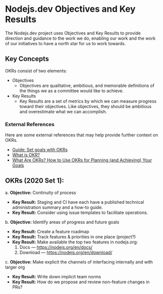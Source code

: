 # Nodejs.dev Objectives and Key Results

The Nodejs.dev project uses Objectives and Key Results to provide direction and guidance to the work we do, enabling our work and the work of our initiatives to have a north star for us to work towards.

## Key Concepts

OKRs consist of two elements:

- Objectives
  - Objectives are qualitative, ambitious, and memorable definitions of the things we as a committee would like to achieve.
- Key Results
  - Key Results are a set of metrics by which we can measure progress toward their objectives. Like objectives, they should be ambitious and overestimate what we can accomplish.

### External References

Here are some external references that may help provide further context on OKRs.

- [Guide: Set goals with OKRs](https://rework.withgoogle.com/guides/set-goals-with-okrs/steps/introduction/)
- [What is OKR?](https://felipecastro.com/en/okr/what-is-okr/)
- [What Are OKRs? How to Use OKRs for Planning (and Achieving) Your Goals](https://plan.io/blog/what-are-okrs/)

## OKRs (2020 Set 1):

a. **Objective:** Continuity of process

  - **Key Result:** Staging and CI have each have a published technical administration summary and a how-to guide.
  - **Key Result:** Consider using issue templates to facilitate operations.

b. **Objective:** Identify areas of progress and future goals

  - **Key Result:** Create a feature roadmap
  - **Key Result:** Track features & priorities in one place (project?)
  - **Key Result:** Make available the top two features in nodejs.org:
    1. Docs — https://nodejs.org/en/docs/
    2. Download — https://nodejs.org/en/download/

c. **Objective:** Make explicit the channels of interfacing internally and with larger org
  - **Key Result:** Write down implicit team norms
  - **Key Result:** How do we propose and review non-feature changes in PRs?
